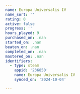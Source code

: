 ```yaml
---
name: Europa Universalis IV
name_sort: ''
rating: 0
active: false
progress: ''
hours_played: 9
purchased_on: .nan
started_on: .nan
beaten_on: .nan
completed_on: .nan
mastered_on: .nan
identifiers:
  - type: steam
    appid: '236850'
    name: Europa Universalis IV
    synced_on: '2024-10-04'

---
```

